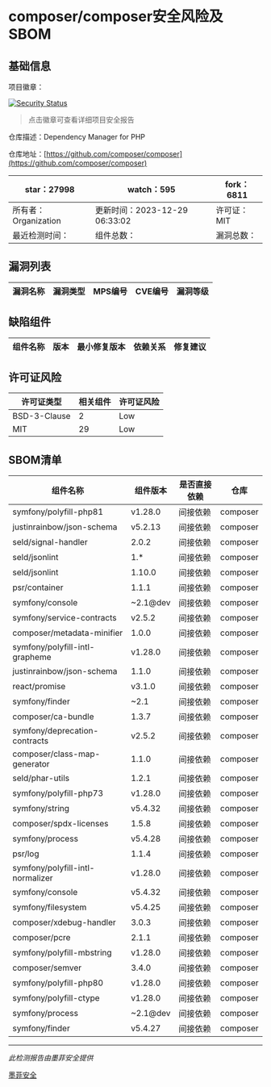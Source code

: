 # composer/composer安全风险及SBOM

## 基础信息

项目徽章：

[![Security Status](https://www.murphysec.com/platform3/v31/badge/1740809696426004480.svg)](https://www.murphysec.com/console/report/1691879488088727552/1740809696426004480)

> 点击徽章可查看详细项目安全报告

仓库描述：Dependency Manager for PHP

仓库地址：[https://github.com/composer/composer](https://github.com/composer/composer)

| star：27998 | watch：595 | fork：6811 |
| ----------- | -------------- | ------------ |
| 所有者：Organization | 更新时间：2023-12-29 06:33:02 | 许可证：MIT |
| 最近检测时间： | 组件总数： | 漏洞总数： |




## 漏洞列表

| 漏洞名称 | 漏洞类型 | MPS编号 | CVE编号 | 漏洞等级 |
| ------- | ------ | ------- | ------ | ----- |





## 缺陷组件

| 组件名称 | 版本 | 最小修复版本 | 依赖关系 | 修复建议 |
| -------- | ---- | ------------ | -------- | -------- |





## 许可证风险

| 许可证类型 | 相关组件 | 许可证风险 |
| ---------- | -------- | ---------- |
|BSD-3-Clause|2|Low|
|MIT|29|Low|




## SBOM清单

| 组件名称 | 组件版本 | 是否直接依赖 | 仓库 |
| -------- | -------- | ------------ | ---- |
|symfony/polyfill-php81|v1.28.0|间接依赖|composer|
|justinrainbow/json-schema|v5.2.13|间接依赖|composer|
|seld/signal-handler|2.0.2|间接依赖|composer|
|seld/jsonlint|1.*|间接依赖|composer|
|seld/jsonlint|1.10.0|间接依赖|composer|
|psr/container|1.1.1|间接依赖|composer|
|symfony/console|~2.1@dev|间接依赖|composer|
|symfony/service-contracts|v2.5.2|间接依赖|composer|
|composer/metadata-minifier|1.0.0|间接依赖|composer|
|symfony/polyfill-intl-grapheme|v1.28.0|间接依赖|composer|
|justinrainbow/json-schema|1.1.0|间接依赖|composer|
|react/promise|v3.1.0|间接依赖|composer|
|symfony/finder|~2.1|间接依赖|composer|
|composer/ca-bundle|1.3.7|间接依赖|composer|
|symfony/deprecation-contracts|v2.5.2|间接依赖|composer|
|composer/class-map-generator|1.1.0|间接依赖|composer|
|seld/phar-utils|1.2.1|间接依赖|composer|
|symfony/polyfill-php73|v1.28.0|间接依赖|composer|
|symfony/string|v5.4.32|间接依赖|composer|
|composer/spdx-licenses|1.5.8|间接依赖|composer|
|symfony/process|v5.4.28|间接依赖|composer|
|psr/log|1.1.4|间接依赖|composer|
|symfony/polyfill-intl-normalizer|v1.28.0|间接依赖|composer|
|symfony/console|v5.4.32|间接依赖|composer|
|symfony/filesystem|v5.4.25|间接依赖|composer|
|composer/xdebug-handler|3.0.3|间接依赖|composer|
|composer/pcre|2.1.1|间接依赖|composer|
|symfony/polyfill-mbstring|v1.28.0|间接依赖|composer|
|composer/semver|3.4.0|间接依赖|composer|
|symfony/polyfill-php80|v1.28.0|间接依赖|composer|
|symfony/polyfill-ctype|v1.28.0|间接依赖|composer|
|symfony/process|~2.1@dev|间接依赖|composer|
|symfony/finder|v5.4.27|间接依赖|composer|


------

*此检测报告由墨菲安全提供*

[墨菲安全](www.murphysec.com)